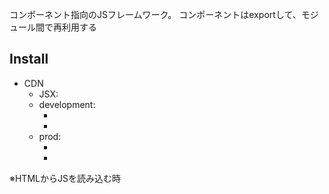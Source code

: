 
コンポーネント指向のJSフレームワーク。
コンポーネントはexportして、モジュール間で再利用する

## Install

- CDN
  - JSX: <script src="https://unpkg.com/babel-standalone@6/babel.min.js"></script>
  - development: 
    - <script src="https://unpkg.com/react@17/umd/react.development.js" crossorigin></script>
    - <script src="https://unpkg.com/react-dom@17/umd/react-dom.development.js" crossorigin></script>
  - prod: 
    - <script crossorigin src="https://unpkg.com/react@17/umd/react.production.min.js"></script>
    - <script crossorigin src="https://unpkg.com/react-dom@17/umd/react-dom.production.min.js"></script>
※HTMLからJSを読み込む時<script type="text/babel">とすること

- npm
  - npm init -y
  - npm install babel-cli@6 babel-preset-react-app@3
  - npx babel --watch src --out-dir . --presets react-app/prod

## JSX(JS extension)記法

- JSXはReactObjectのメソッドである
- render()の第一引数は単一タグで記載する必要がある(divタグで囲う)
- class属性はclassName属性に置換(classが予約語のため)
- 閉じタグ無しはスラッシュ要 ex: <hr />
- 変数や関数は{}で囲う
- JSXはcamelCaseで記述
- ReactDOM.render(JSX)で任意のHTMLidに挿入
- HTML内に挿入する場所をcontainerと呼ぶ

以下は等価であり、Babelでトランスコンパイルしている

```js
// JSX
const element = (
  <h1 className="greeting">
    Hello, world!
  </h1>
);

// React Object
const element = React.createElement(
  'h1',
  {className: 'greeting'},
  'Hello, world!'
);
```

## 組み込みObject

- React: {
    props: {
      Component,
      PureComponent,
    },
    methods: {
      createElement(),
      createFactory(),
    }
}
- ReactDOM: {
    methods: {
      render(),
      hydrate(),
      unmountComponentAtNode(),
      findDOMNode(),
      createPortal(),
    }
}



## State = Vuex store

クラスに対してstateプロパティを持たせることで変数を永続化させる

- React.Componentクラスを継承したClassを作成する
- constructor()では親クラスをsuper()として呼び出し、this.stateでデータを永続化
- render()メソッドによって、レンダリングしたいHTML要素を定義

```js
class Counter extends React.Component {
  constructor(props) {
    super(props);
    this.state = {
      count: 0,
    };
    // bind
    this.incr = this.incr.bind(this);
  }

  incr() {
    // constructor外部ではsetStateで変数格納
    // 変数を取得する際はprevStateを使う
    this.setState(prevState => {
      return {
        count: prevState.count + 1
      };
    });
  }

  render() {
    return (
      <div style={{backgroundColor:this.props.color}} onClick={this.incr}>
        {this.state.count}
      </div>
    );
  }
}

ReactDOM.render(
  <div className="container">
    <ul>
      <li><Counter color="tomato" /></li>
      <li><Counter color="skyblue" /></li>
      <li><Counter color="limegreen" /></li>
    </ul>
    <div className="total">TOTAL INVENTORY: 3</div>
  </div>,
  document.getElementById('root')
);
```

```js
function Counter(props) {
  return (
    <div style={{backgroundColor: props.counter.color}}>
      {props.counter.id}: {props.counter.count}
    </div>
  )
}

class App extends React.Component {
  constructor() {
    super();
    this.state = {
      counters: [
      {id: 'A', count: 0, color: 'tomato'},
      {id: 'B', count: 0, color: 'skyblue'},
      {id: 'C', count: 0, color: 'limegreen'},
      ]
    }
  }
  render() {
    return (
    <div className="container">
      <ul>
        <li><Counter counter={this.state.counters[0]} /></li>
        <li><Counter counter={this.state.counters[1]} /></li>
        <li><Counter counter={this.state.counters[2]} /></li>
      </ul>
      <div className="total">TOTAL INVENTORY: 3</div>
    </div>
    );
  }
}

ReactDOM.render(
  <App />,
  document.getElementById('root')
);
```




